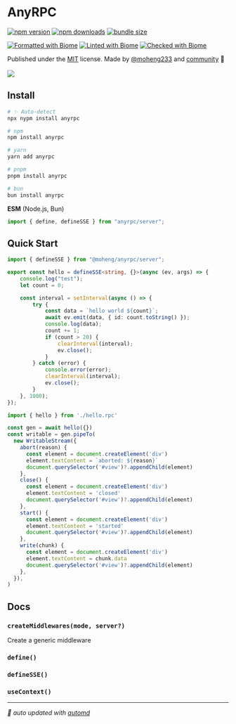 # AnyRPC

<!-- automd:badges color="yellow" license name="anyrpc" codecov bundlephobia packagephobia -->

[![npm version](https://img.shields.io/npm/v/anyrpc?color=yellow)](https://npmjs.com/package/anyrpc)
[![npm downloads](https://img.shields.io/npm/dm/anyrpc?color=yellow)](https://npmjs.com/package/anyrpc)
[![bundle size](https://img.shields.io/bundlephobia/minzip/anyrpc?color=yellow)](https://bundlephobia.com/package/anyrpc)

<!-- /automd -->

[![Formatted with Biome](https://img.shields.io/badge/Formatted_with-Biome-60a5fa?style=flat&logo=biome)](https://biomejs.dev/)
[![Linted with Biome](https://img.shields.io/badge/Linted_with-Biome-60a5fa?style=flat&logo=biome)](https://biomejs.dev)
[![Checked with Biome](https://img.shields.io/badge/Checked_with-Biome-60a5fa?style=flat&logo=biome)](https://biomejs.dev)

<!-- automd:contributors author="moheng233" github="moheng233/anyrpc" license="MIT" -->

Published under the [MIT](https://github.com/moheng233/anyrpc/blob/main/LICENSE) license.
Made by [@moheng233](https://github.com/moheng233) and [community](https://github.com/moheng233/anyrpc/graphs/contributors) 💛
<br><br>
<a href="https://github.com/moheng233/anyrpc/graphs/contributors">
<img src="https://contrib.rocks/image?repo=moheng233/anyrpc" />
</a>

<!-- /automd -->

## Install

<!-- automd:pm-install name="anyrpc" -->

```sh
# ✨ Auto-detect
npx nypm install anyrpc

# npm
npm install anyrpc

# yarn
yarn add anyrpc

# pnpm
pnpm install anyrpc

# bun
bun install anyrpc
```

<!-- /automd -->

<!-- automd:jsimport name="anyrpc/server" imports="define,defineSSE" -->

**ESM** (Node.js, Bun)

```js
import { define, defineSSE } from "anyrpc/server";
```

<!-- /automd -->

## Quick Start

<!-- automd:file src="examples/vite/hello.rpc.ts" name="hello.rpc.ts" code lang="ts" -->

```ts hello.rpc.ts
import { defineSSE } from "@moheng/anyrpc/server";

export const hello = defineSSE<string, {}>(async (ev, args) => {
	console.log("test");
	let count = 0;

	const interval = setInterval(async () => {
		try {
			const data = `hello world ${count}`;
			await ev.emit(data, { id: count.toString() });
			console.log(data);
			count += 1;
			if (count > 20) {
				clearInterval(interval);
				ev.close();
			}
		} catch (error) {
			console.error(error);
			clearInterval(interval);
			ev.close();
		}
	}, 1000);
});

```

<!-- /automd -->

<!-- automd:file src="examples/vite/index.ts" name="index.ts" code lang="ts" -->

```ts index.ts
import { hello } from './hello.rpc'

const gen = await hello({})
const writable = gen.pipeTo(
  new WritableStream({
    abort(reason) {
      const element = document.createElement('div')
      element.textContent = `aborted: ${reason}`
      document.querySelector('#view')?.appendChild(element)
    },
    close() {
      const element = document.createElement('div')
      element.textContent = 'closed'
      document.querySelector('#view')?.appendChild(element)
    },
    start() {
      const element = document.createElement('div')
      element.textContent = 'started'
      document.querySelector('#view')?.appendChild(element)
    },
    write(chunk) {
      const element = document.createElement('div')
      element.textContent = chunk.data
      document.querySelector('#view')?.appendChild(element)
    },
  }),
)

```

<!-- /automd -->

## Docs

<!-- automd:jsdocs src="lib/src/server/index.ts" -->

### `createMiddlewares(mode, server?)`

Create a generic middleware

### `define()`

### `defineSSE()`

### `useContext()`

<!-- /automd -->

<!-- automd:with-automd -->

---

_🤖 auto updated with [automd](https://automd.unjs.io)_

<!-- /automd -->
